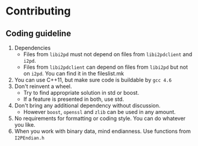 Contributing
============

Coding guideline
----------------

1. Dependencies
   -  Files from `libi2pd` must not depend on files from `libi2pdclient` and `i2pd`.
   -  Files from `libi2pdclient` can depend on files from `libi2pd` but not on `i2pd`.
      You can find it in the fileslist.mk
2. You can use C++11, but make sure code is buildable by `gcc 4.6`
3. Don't reinvent a wheel.
   - Try to find appropriate solution in std or boost.
   - If a feature is presented in both, use std.
5. Don't bring any additional dependency without discussion.
   - However `boost`, `openssl` and `zlib` can be used in any amount.
7. No requirements for formatting or coding style. You can do whatever you like.
8. When you work with binary data, mind endianness. Use functions from `I2PEndian.h`
